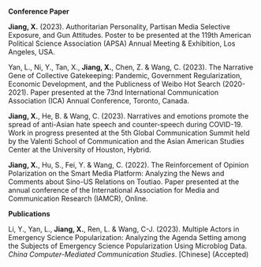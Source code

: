 
**Conference Paper**

**Jiang, X.** (2023). Authoritarian Personality, Partisan Media Selective Exposure, and Gun Attitudes. Poster to be presented at the 119th American Political Science Association (APSA) Annual Meeting & Exhibition, Los Angeles, USA.

Yan, L., Ni, Y., Tan, X., **Jiang, X.**, Chen, Z. & Wang, C. (2023). The Narrative Gene of Collective Gatekeeping: Pandemic, Government Regularization, Economic Development, and the Publicness of Weibo Hot Search (2020-2021). Paper presented at the 73nd International Communication Association (ICA) Annual Conference, Toronto, Canada.

**Jiang, X.**, He, B. & Wang, C. (2023). Narratives and emotions promote the spread of anti-Asian hate speech and counter-speech during COVID-19. Work in progress presented at the 5th Global Communication Summit held by the Valenti School of Communication and the Asian American Studies Center at the University of Houston, Hybrid.

**Jiang, X.**, Hu, S., Fei, Y. & Wang, C. (2022). The Reinforcement of Opinion Polarization on the Smart Media Platform: Analyzing the News and Comments about Sino-US Relations on Toutiao. Paper presented at the annual conference of the International Association for Media and Communication Research (IAMCR), Online.

**Publications**

Li, Y., Yan, L., **Jiang, X.**, Ren, L. & Wang, C-J. (2023). Multiple Actors in Emergency Science Popularization: Analyzing the Agenda Setting among the Subjects of Emergency Science Popularization Using Microblog Data. *China Computer-Mediated Communication Studies*. [Chinese] (Accepted)
